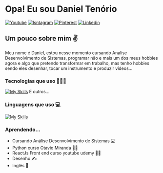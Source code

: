 <h1 align="left">Opa! Eu sou Daniel Tenório</h1>

[![Youtube](https://img.shields.io/badge/YouTube-FF0000?style=for-the-badge&logo=youtube&logoColor=white)](https://www.youtube.com/@danielbatata1817/videos)
[![Isntagram](https://img.shields.io/badge/Instagram-E4405F?style=for-the-badge&logo=instagram&logoColor=white)](https://www.instagram.com/danieltenorio35/)
[![Pinterest](https://img.shields.io/badge/Pinterest-%23E60023.svg?&style=for-the-badge&logo=Pinterest&logoColor=white)](https://br.pinterest.com/danieltenorio2046/)
[![Linkedin](https://img.shields.io/badge/LinkedIn-0077B5?style=for-the-badge&logo=linkedin&logoColor=white)](https://www.linkedin.com/in/daniel-tenório-6471b0244/)

<h2 align="left">Um pouco sobre mim ✌️</h2>
Meu nome é Daniel, estou nesse momento cursando Analise Desenvolvimento de Sistemas, programar não e mais um dos meus hobbies agora e algo que pretendo transformar em trabalho, mas tenho hobbies sendo eles desenhar, tocar um instrumento e produzir vídeos...

### Tecnologias que uso 🧑🏻‍💻

[![My Skills](https://skillicons.dev/icons?i=discord,ps,figma,vscode,github,git,vite&theme=light)](https://skillicons.dev) E outros...

### Linguagens que uso 💻

[![My Skills](https://skillicons.dev/icons?i=docker,mysql,py,django,html,css,bootstrap,js,react&theme=light)](https://skillicons.dev)

### Aprendendo...
- Cursando Análise Desenvolvimento de Sistemas 💻
- Python curso Otavio Miranda 🧑‍💻
- ReactJs Front end curso youtube udemy 🧑‍💻
- Desenho ✍️
- Inglês 🔴
